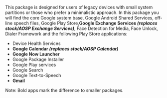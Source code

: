 This package is designed for users of legacy devices with small system partitions or those who prefer a minimalistic approach.
In this package you will find the core Google system base, Google Android Shared Services, off-line speech files, Google Play Store,**Google Exchange Services _(replaces stock/AOSP Exchange Services)_**, Face Detection for Media, Face Unlock, Dialer Framework and the following Play Store applications:

* Device Health Services
* **Google Calendar _(replaces stock/AOSP Calendar)_**
* **Google Now Launcher**
* Google Package Installer
* Google Play services
* Google Search
* Google Text-to-Speech
* **Gmail**

Note: Bold apps mark the difference to smaller packages.